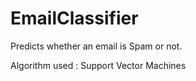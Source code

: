 # EmailClassifier

Predicts whether an email is Spam or not.

Algorithm used : Support Vector Machines
